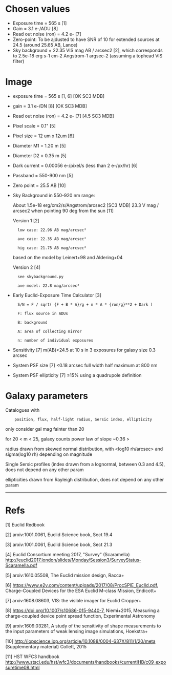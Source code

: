 # Chosen values

- Exposure time = 565 s [1]
- Gain = 3.1 e-/ADU [8]
- Read out noise (ron) = 4.2 e- [7]
- Zero-point: To be ajdusted to have SNR of 10 for extended sources at 24.5 (around 25.65 AB, Lance)
- Sky background = 22.35 VIS mag AB / arcsec2 [2], which corresponds to 2.5e-18 erg s-1 cm-2 Angstrom-1 argsec-2 (assuming a tophead VIS filter)

# Image

- exposure time = 565 s [1, 6] [OK SC3 MDB]
- gain = 3.1 e-/DN [8] [OK SC3 MDB]
- Read out noise (ron) = 4.2 e- [7] [4.5 SC3 MDB]
- Pixel scale = 0.1" [5]
- Pixel size = 12 um x 12um [6]
- Diameter M1 = 1.20 m [5]
- Diameter D2 = 0.35 m [5]
- Dark current = 0.00056 e-/pixel/s (less than 2 e-/px/hr) [6]
- Passband = 550-900 nm [5]
- Zero point = 25.5 AB [10]
- Sky Background in 550-920 nm range: 

	About 1.5e-18 erg/cm2/s/Angstrom/arcsec2 [SC3 MDB]
	23.3 V mag / arcsec2 when pointing 90 deg from the sun [11]

	Version 1 [2]

		low case: 22.96 AB mag/arcsec²

		ave case: 22.35 AB mag/arcsec²

		hig case: 21.75 AB mag/arcsec²

	based on the model by Leinert+98 and Aldering+04

	Version 2 [4]

		see skybackground.py

		ave model: 22.8 mag/arcsec²

- Early Euclid-Exposure Time Calculator [3]

		S/N = F / sqrt( {F + B * A}/g + n * A * {ron/g}**2 + Dark )

		F: flux source in ADUs

		B: background

		A: area of collecting mirror

		n: number of individual exposures

- Sensitivity [7]
		m(AB)>24.5 at 10 s in 3 exposures for galaxy size 0.3 arcsec

- System PSF size [7]
		<0.18 arcsec full width half maximum at 800 nm

- System PSF ellipticity [7]
		≤15% using a quadrupole definition

# Galaxy parameters

Catalogues with

		position, flux, half-light radius, Sersic index, ellipticity

only consider gal mag fainter than 20

for 20 < m < 25, galaxy counts power law of slope ~0.36 > 

radius drawn from skewed normal distribution, with <log10 rh/arcsec> and sigma(log10 rh) depending on magnitude

Single Sersic profiles (index drawn from a lognormal, between 0.3 and 4.5), does not depend on any other param

ellipticities drawn from Rayleigh distribution, does not depend on any other param

------------------------------------------

# Refs

[1] Euclid Redbook

[2] arxiv:1001.0061, Euclid Science book, Sect 19.4

[3] arxiv:1001.0061, Euclid Science book, Sect 21.3

[4] Euclid Consortium meeting 2017, "Survey" (Scaramella) http://euclid2017.london/slides/Monday/Session3/SurveyStatus-Scaramella.pdf

[5] arxiv:1610.05508, The Euclid mission design, Racca+

[6] https://www.e2v.com/content/uploads/2017/08/ProcSPIE_Euclid.pdf, Charge-Coupled Devices for the ESA Euclid M-class Mission, Endicott+

[7] arxiv:1608.08603, VIS: the visible imager for Euclid Cropper+

[8] https://doi.org/10.1007/s10686-015-9440-7, Niemi+2015, Measuring a charge-coupled device point spread function, Experimental Astronomy

[9] arxiv:1609.03281, A study of the sensitivity of shape measurements to the input parameters of weak lensing image simulations, Hoekstra+

[10] http://iopscience.iop.org/article/10.1088/0004-637X/811/1/20/meta (Supplementary material) Collett, 2015

[11] HST WFC3 handbook http://www.stsci.edu/hst/wfc3/documents/handbooks/currentIHB/c09_exposuretime08.html
